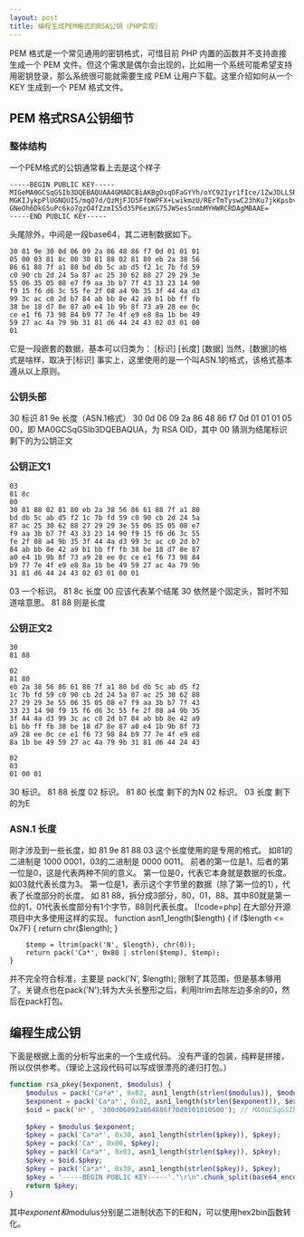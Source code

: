 ```yaml
---
layout: post
title: 编程生成PEM格式的RSA公钥（PHP实现）
---
```


PEM 格式是一个常见通用的密钥格式，可惜目前 PHP 内置的函数并不支持直接生成一个 PEM 文件。但这个需求是偶尔会出现的，比如用一个系统可能希望支持用密钥登录，那么系统很可能就需要生成 PEM 让用户下载。这里介绍如何从一个 KEY 生成到一个 PEM 格式文件。

PEM 格式RSA公钥细节
----
### 整体结构
一个PEM格式的公钥通常看上去是这个样子

	-----BEGIN PUBLIC KEY-----
	MIGeMA0GCSqGSIb3DQEBAQUAA4GMADCBiAKBgOsqOFaGYYh/oYC921yr1fIce/1ZwJDLLSRah6wl
	MGKIJykpPlUGNQUI5/mqO7d/QzMjFJD5FfbWPFX+LwikmzU/RErTmTyswC23hKu7jkKpsbv/+zi+
	GNeOh6DkG5uPc6ko7gzO4fZzmIS5d35P6eiKG75JWSesSnmbMYHWRCRDAgMBAAE=
	-----END PUBLIC KEY-----

头尾除外，中间是一段base64，其二进制数据如下。

	30 81 9e 30 0d 06 09 2a 86 48 86 f7 0d 01 01 01
	05 00 03 81 8c 00 30 81 88 02 81 80 eb 2a 38 56
	86 61 88 7f a1 80 bd db 5c ab d5 f2 1c 7b fd 59
	c0 90 cb 2d 24 5a 87 ac 25 30 62 88 27 29 29 3e
	55 06 35 05 08 e7 f9 aa 3b b7 7f 43 33 23 14 90
	f9 15 f6 d6 3c 55 fe 2f 08 a4 9b 35 3f 44 4a d3
	99 3c ac c0 2d b7 84 ab bb 8e 42 a9 b1 bb ff fb
	38 be 18 d7 8e 87 a0 e4 1b 9b 8f 73 a9 28 ee 0c
	ce e1 f6 73 98 84 b9 77 7e 4f e9 e8 8a 1b be 49
	59 27 ac 4a 79 9b 31 81 d6 44 24 43 02 03 01 00
	01

它是一段嵌套的数据，基本可以归类为：
	[标识] [长度] [数据]
当然，[数据]的格式是啥样，取决于[标识]
事实上，这里使用的是一个叫ASN.1的格式，该格式基本遵从以上原则。

### 公钥头部
30 标识
81 9e 长度（ASN.1格式）
30 0d 06 09 2a 86 48 86 f7 0d 01 01 01 05 00，即 MA0GCSqGSIb3DQEBAQUA，为 RSA OID，其中 00 猜测为结尾标识
剩下的为公钥正文

### 公钥正文1
	03
	81 8c
	00
	30 81 88 02 81 80 eb 2a 38 56 86 61 88 7f a1 80
	bd db 5c ab d5 f2 1c 7b fd 59 c0 90 cb 2d 24 5a
	87 ac 25 30 62 88 27 29 29 3e 55 06 35 05 08 e7
	f9 aa 3b b7 7f 43 33 23 14 90 f9 15 f6 d6 3c 55
	fe 2f 08 a4 9b 35 3f 44 4a d3 99 3c ac c0 2d b7
	84 ab bb 8e 42 a9 b1 bb ff fb 38 be 18 d7 8e 87
	a0 e4 1b 9b 8f 73 a9 28 ee 0c ce e1 f6 73 98 84
	b9 77 7e 4f e9 e8 8a 1b be 49 59 27 ac 4a 79 9b
	31 81 d6 44 24 43 02 03 01 00 01
03 一个标识。
81 8c 长度
00 应该代表某个结尾
30 依然是个固定头，暂时不知道啥意思。
81 88 则是长度

### 公钥正文2
	30
	81 88
	
	02
	81 80
	eb 2a 38 56 86 61 88 7f a1 80 bd db 5c ab d5 f2
	1c 7b fd 59 c0 90 cb 2d 24 5a 87 ac 25 30 62 88
	27 29 29 3e 55 06 35 05 08 e7 f9 aa 3b b7 7f 43
	33 23 14 90 f9 15 f6 d6 3c 55 fe 2f 08 a4 9b 35
	3f 44 4a d3 99 3c ac c0 2d b7 84 ab bb 8e 42 a9
	b1 bb ff fb 38 be 18 d7 8e 87 a0 e4 1b 9b 8f 73
	a9 28 ee 0c ce e1 f6 73 98 84 b9 77 7e 4f e9 e8
	8a 1b be 49 59 27 ac 4a 79 9b 31 81 d6 44 24 43
	
	02
	03
	01 00 01
30 标识。
81 88 长度
02 标识。
81 80 长度
剩下的为N
02 标识。
03 长度
剩下的为E

### ASN.1 长度
刚才涉及到一些长度，如
	81 9e
	81 88
	03
这个长度使用的是专用的格式。
如81的二进制是 1000 0001，03的二进制是 0000 0011。
前者的第一位是1，后者的第一位是0，这是代表两种不同的意义。
第一位是0，代表它本身就是数据的长度。如03就代表长度为3。
第一位是1，表示这个字节里的数据（除了第一位的1），代表了长度部分的长度。
如 81 88，拆分成3部分，80，01，88。其中80就是第一位的1，01代表长度部分有1个字节，88则代表长度。
[!code=php]
在大部分开源项目中大多使用这样的实现。
	function asn1_length($length)
	{
		if ($length <= 0x7F) {
			return chr($length);
		}
		
		$temp = ltrim(pack('N', $length), chr(0));
		return pack('Ca*', 0x80 | strlen($temp), $temp);
	}
并不完全符合标准，主要是
	pack('N', $length);
限制了其范围，但是基本够用了。关键点也在pack('N');转为大头长整形之后，利用ltrim去除左边多余的0，然后在pack打包。

编程生成公钥
----
下面是根据上面的分析写出来的一个生成代码。
没有严谨的包装，纯粹是拼接，所以仅供参考。（理论上这段代码可以写成很漂亮的递归打包。）
```php
function rsa_pkey($exponent, $modulus) {
	$modulus = pack('Ca*a*', 0x02, asn1_length(strlen($modulus)), $modulus);
	$exponent = pack('Ca*a*', 0x02, asn1_length(strlen($exponent)), $exponent);
	$oid = pack('H*', '300d06092a864886f70d0101010500'); // MA0GCSqGSIb3DQEBAQUA，这段我也特么不知道是啥
	
	$pkey =	$modulus.$exponent;
	$pkey = pack('Ca*a*', 0x30, asn1_length(strlen($pkey)), $pkey);
	$pkey = pack('Ca*', 0x00, $pkey);
	$pkey = pack('Ca*a*', 0x03, asn1_length(strlen($pkey)), $pkey);
	$pkey = $oid.$pkey;
	$pkey = pack('Ca*a*', 0x30, asn1_length(strlen($pkey)), $pkey);
	$pkey = '-----BEGIN PUBLIC KEY-----'."\r\n".chunk_split(base64_encode($pkey)).'-----END PUBLIC KEY-----';
	return $pkey;
}
```
其中$exponent和$modulus分别是二进制状态下的E和N，可以使用hex2bin函数转化。